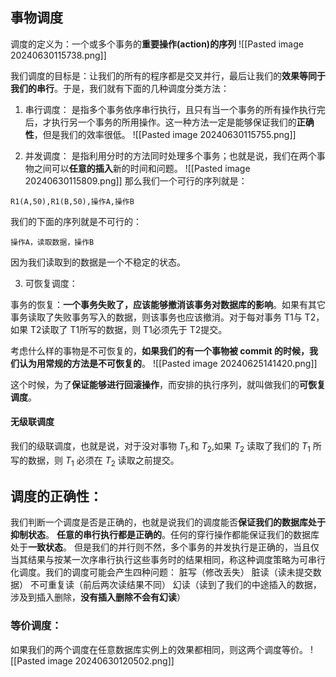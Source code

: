 ## 事物调度
调度的定义为：一个或多个事务的**重要操作(action)的序列**
![[Pasted image 20240630115738.png]]

我们调度的目标是：让我们的所有的程序都是交叉并行，最后让我们的**效果等同于我们的串行**。于是，我们就有下面的几种调度分类方法：
1. 串行调度：
是指多个事务依序串行执行，且只有当一个事务的所有操作执行完后，才执行另一个事务的所用操作。这一种方法一定是能够保证我们的**正确性**，但是我们的效率很低。
![[Pasted image 20240630115755.png]]

2. 并发调度：
是指利用分时的方法同时处理多个事务；也就是说，我们在两个事物之间可以**任意的插入**新的时间和问题。
![[Pasted image 20240630115809.png]]
那么我们一个可行的序列就是：
```
R1(A,50),R1(B,50),操作A,操作B
```
我们的下面的序列就是不可行的：
```
操作A，读取数据，操作B
```
因为我们读取到的数据是一个不稳定的状态。

3. 可恢复调度：

事务的恢复：**一个事务失败了，应该能够撤消该事务对数据库的影响**。如果有其它事务读取了失败事务写入的数据，则该事务也应该撤消。对于每对事务 T1与 T2，如果 T2读取了 T1所写的数据，则 T1必须先于 T2提交。

考虑什么样的事物是不可恢复的，**如果我们的有一个事物被 commit 的时候，我们认为用常规的方法是不可恢复的**。
![[Pasted image 20240625141420.png]]

这个时候，为了**保证能够进行回滚操作**，而安排的执行序列，就叫做我们的**可恢复调度**。

#### 无级联调度
我们的级联调度，也就是说，对于没对事物 $T_{1}$,和 $T_{2}$,如果 $T_{2}$ 读取了我们的 $T_{1}$ 所写的数据，则 $T_{1}$ 必须在 $T_{2}$ 读取之前提交。

## 调度的正确性：
我们判断一个调度是否是正确的，也就是说我们的调度能否**保证我们的数据库处于抑制状态**。
**任意的串行执行都是正确的**。任何的穿行操作都能保证我们的数据库处于**一致状态**。
但是我们的并行则不然，多个事务的并发执行是正确的，当且仅当其结果与按某一次序串行执行这些事务时的结果相同，称这种调度策略为可串行化调度。我们的调度可能会产生四种问题：
脏写（修改丢失）
脏读（读未提交数据）
不可重复读（前后两次读结果不同）
幻读（读到了我们的中途插入的数据，涉及到插入删除，**没有插入删除不会有幻读**）
### 等价调度：
如果我们的两个调度在任意数据库实例上的效果都相同，则这两个调度等价。
![[Pasted image 20240630120502.png]]

